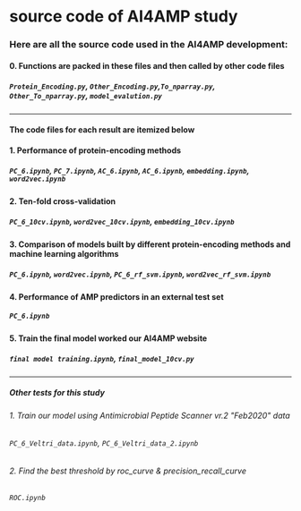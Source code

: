 # source code of AI4AMP study 
### Here are all the source code used in the AI4AMP development:
#### 0. Functions are packed in these files and then called by other code files
##### ```Protein_Encoding.py```, ```Other_Encoding.py```,```To_nparray.py```, ```Other_To_nparray.py```, ```model_evalution.py```
---
#### The code files for each result are itemized below
#### 1.  Performance of protein-encoding methods
##### ```PC_6.ipynb```, ```PC_7.ipynb```, ```AC_6.ipynb```, ```AC_6.ipynb```, ```embedding.ipynb```, ```word2vec.ipynb```
#### 2. Ten-fold cross-validation
##### ```PC_6_10cv.ipynb```, ```word2vec_10cv.ipynb```, ```embedding_10cv.ipynb```
#### 3. Comparison of models built by different protein-encoding methods and machine learning algorithms
##### ```PC_6.ipynb```, ```word2vec.ipynb```, ```PC_6_rf_svm.ipynb```, ```word2vec_rf_svm.ipynb```
#### 4. Performance of AMP predictors in an external test set
##### ```PC_6.ipynb```
#### 5. Train the final model worked our AI4AMP website
##### ```final model training.ipynb```, ```final_model_10cv.py```
---
##### Other tests for this study
###### 1. Train our model using Antimicrobial Peptide Scanner vr.2 "Feb2020" data
###### ```PC_6_Veltri_data.ipynb```, ```PC_6_Veltri_data_2.ipynb```
###### 2. Find the best threshold by roc_curve & precision_recall_curve
###### ```ROC.ipynb```